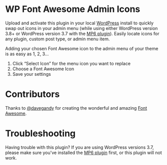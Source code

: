 WP Font Awesome Admin Icons
====================

Upload and activate this plugin in your local <a href="http://wordpress.org" target="_blank">WordPress</a> install to quickly swap out icons in your admin menu (while using either WordPress version 3.8+ or WordPress version 3.7 with the <a href="http://wordpress.org/plugins/mp6/" target="_blank">MP6 plugin</a>). Easily locate icons for any plugin, custom post type, or admin menu item.

Adding your chosen Font Awesome icon to the admin menu of your theme is as easy as 1, 2, 3... 

<ol>
<li>Click “Select Icon” for the menu icon you want to replace</li>
<li>Choose a Font Awesome Icon</li>
<li>Save your settings</li>
</ol>

Contributors
====================

Thanks to <a href="https://github.com/davegandy" target="_blank">@davegandy</a> for creating the wonderful and amazing <a href="http://fortawesome.github.io/Font-Awesome/" target="_blank">Font Awesome</a>.

Troubleshooting
====================

Having trouble with this plugin? If you are using WordPress versions 3.7, please make sure you've installed the <a href="http://wordpress.org/plugins/mp6/" target="_blank">MP6 plugin</a> first, or this plugin will not work.
